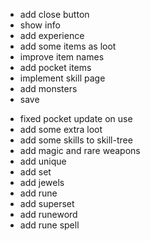 + add close button
+ show info
+ add experience
+ add some items as loot
+ improve item names
+ add pocket items
+ implement skill page
+ add monsters
+ save
- fixed pocket update on use
- add some extra loot
- add some skills to skill-tree
- add magic and rare weapons
- add unique
- add set
- add jewels
- add rune
- add superset
- add runeword
- add rune spell

